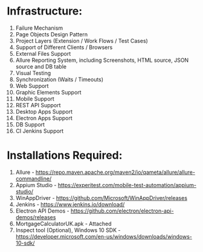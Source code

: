 # Infrastructure:
1. Failure Mechanism
2. Page Objects Design Pattern
3. Project Layers (Extension / Work Flows / Test Cases)
4. Support of Different Clients / Browsers
5. External Files Support
6. Allure Reporting System, including Screenshots, HTML source, JSON source and DB table
7. Visual Testing
8. Synchronization (Waits / Timeouts)
9. Web Support
10. Graphic Elements Support
11. Mobile Support
12. REST API Support
13. Desktop Apps Support
14. Electron Apps Support
15. DB Support
16. CI Jenkins Support

# Installations Required:
1. Allure - 
https://repo.maven.apache.org/maven2/io/qameta/allure/allure-commandline/
2. Appium Studio - 
https://experitest.com/mobile-test-automation/appium-studio/
3. WinAppDriver - 
https://github.com/Microsoft/WinAppDriver/releases
4. Jenkins - 
https://www.jenkins.io/download/
5. Electron API Demos - 
https://github.com/electron/electron-api-demos/releases
6. MortgageCalculatorUK.apk - Attached
7. Inspect tool (Optional), Windows 10 SDK - 
https://developer.microsoft.com/en-us/windows/downloads/windows-10-sdk/
